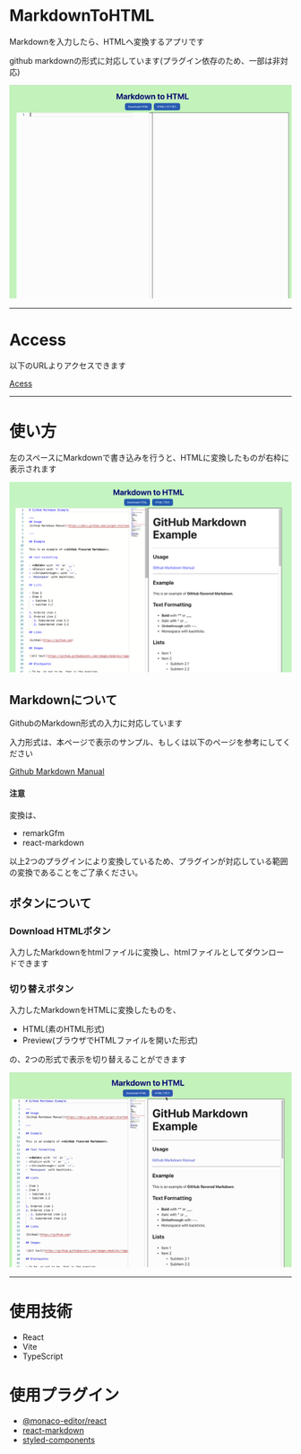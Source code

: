 # MarkdownToHTML

Markdownを入力したら、HTMLへ変換するアプリです

github markdownの形式に対応しています(プラグイン依存のため、一部は非対応)

![Welcome!](/doc/image.gif)

---

# Access

以下のURLよりアクセスできます

[Acess](https://kip2.github.io/MarkdownToHTML/)

---
# 使い方

左のスペースにMarkdownで書き込みを行うと、HTMLに変換したものが右枠に表示されます

![参考イメージ](/doc/image3.png)

## Markdownについて

GithubのMarkdown形式の入力に対応しています


入力形式は、本ページで表示のサンプル、もしくは以下のページを参考にしてください

[Github Markdown Manual](https://docs.github.com/ja/get-started/writing-on-github/getting-started-with-writing-and-formatting-on-github/basic-writing-and-formatting-syntax)


#### 注意

変換は、

- remarkGfm
- react-markdown

以上2つのプラグインにより変換しているため、プラグインが対応している範囲の変換であることをご了承ください。

## ボタンについて

### Download HTMLボタン

入力したMarkdownをhtmlファイルに変換し、htmlファイルとしてダウンロードできます

### 切り替えボタン

入力したMarkdownをHTMLに変換したものを、

- HTML(素のHTML形式)
- Preview(ブラウザでHTMLファイルを開いた形式)

の、2つの形式で表示を切り替えることができます

![切り替えボタン参考アニメーション](/doc/image2.gif)

---


# 使用技術

- React
- Vite
- TypeScript


# 使用プラグイン
- [@monaco-editor/react](https://www.npmjs.com/package/@monaco-editor/react)
- [react-markdown](https://www.npmjs.com/package/react-markdown?activeTab=readme)
- [styled-components](https://www.npmjs.com/package/styled-components)
